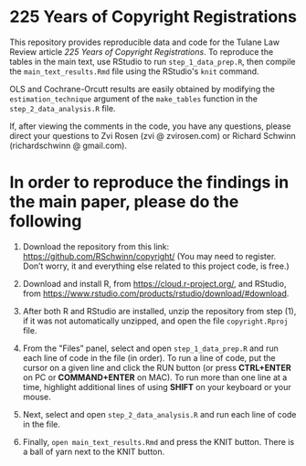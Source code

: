 # 225 Years of Copyright Registrations

This repository provides reproducible data and code for the Tulane Law Review article *225 Years of Copyright Registrations*. To reproduce the tables in the main text, use RStudio to run `step_1_data_prep.R`, then compile the `main_text_results.Rmd` file using the RStudio's `knit` command.

OLS and Cochrane-Orcutt results are easily obtained by modifying the `estimation_technique` argument of the `make_tables` function in the `step_2_data_analysis.R` file.

If, after viewing the comments in the code, you have any questions, please direct your questions to Zvi Rosen (zvi @ zvirosen.com) or Richard Schwinn (richardschwinn @ gmail.com).

# In order to reproduce the findings in the main paper, please do the following
 
1. Download the repository from this link: 
https://github.com/RSchwinn/copyright/
(You may need to register. Don’t worry, it and everything else related to this project code, is free.)
 
2. Download and install R, from https://cloud.r-project.org/, and RStudio, from https://www.rstudio.com/products/rstudio/download/#download.
 
3. After both R and RStudio are installed, unzip the repository from step (1), if it was not automatically unzipped, and open the file `copyright.Rproj` file.
 
4. From the "Files” panel, select and open `step_1_data_prep.R` and run each line of code in the file (in order). To run a line of code, put the cursor on a given line and click the RUN button (or press **CTRL+ENTER** on PC or **COMMAND+ENTER** on MAC). To run more than one line at a time, highlight additional lines of using **SHIFT** on your keyboard or your mouse.
 
5. Next, select and open `step_2_data_analysis.R` and run each line of code in the file.

6. Finally, `open main_text_results.Rmd` and press the KNIT button. There is a ball of yarn next to the KNIT button.

